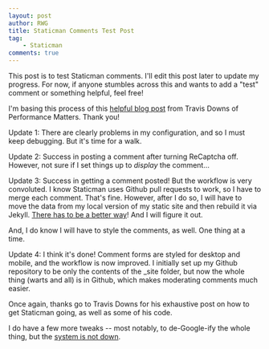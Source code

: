 ```yaml
---
layout: post
author: RWG
title: Staticman Comments Test Post
tag:
    - Staticman
comments: true
---
```


This post is to test Staticman comments. I'll edit this post later to update my progress. For now, if anyone stumbles across this and wants to add a "test" comment or something helpful, feel free!

I'm basing this process of this [helpful blog post](https://travisdowns.github.io/blog/2020/02/05/now-with-comments.html) from Travis Downs of Performance Matters. Thank you!

Update 1: There are clearly problems in my configuration, and so I must keep debugging. But it's time for a walk.

Update 2: Success in posting a comment after turning ReCaptcha off. However, not sure if I set things up to *display* the comment...

Update 3: Success in getting a comment posted! But the workflow is very convoluted. I know Staticman uses Github pull requests to work, so I have to merge each comment. That's fine. However, after I do so, I will have to move the data from my local version of my static site and then rebuild it via Jekyll. [There has to be a better way](https://www.youtube.com/watch?v=INX-KrjaNOo)! And I will figure it out.

And, I do know I will have to style the comments, as well. One thing at a time.

Update 4: I think it's done! Comment forms are styled for desktop and mobile, and the workflow is now improved. I initially set up my Github repository to be only the contents of the _site folder, but now the whole thing (warts and all) is in Github, which makes moderating comments much easier.

Once again, thanks go to Travis Downs for his exhaustive post on how to get Staticman going, as well as some of his code.

I do have a few more tweaks -- most notably, to de-Google-ify the whole thing, but the [system is not down](https://www.youtube.com/watch?v=JwZwkk7q25I).
